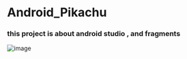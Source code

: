 # Android_Pikachu
### this project is about android studio , and fragments

![image](https://github.com/juliaigz/Android_Pikachu/assets/40221707/38bcecfa-01e2-48de-901e-697d381e6004)


